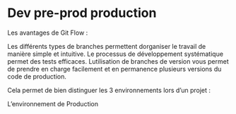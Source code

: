 # Dev pre-prod production

Les avantages de Git Flow :

Les différents types de branches permettent dorganiser le travail de manière simple et intuitive. Le processus de développement systématique permet des tests efficaces. Lutilisation de branches de version vous permet de prendre en charge facilement et en permanence plusieurs versions du code de production.

Cela permet de bien distinguer les 3 environnements lors d’un projet :

L’environnement de Production
